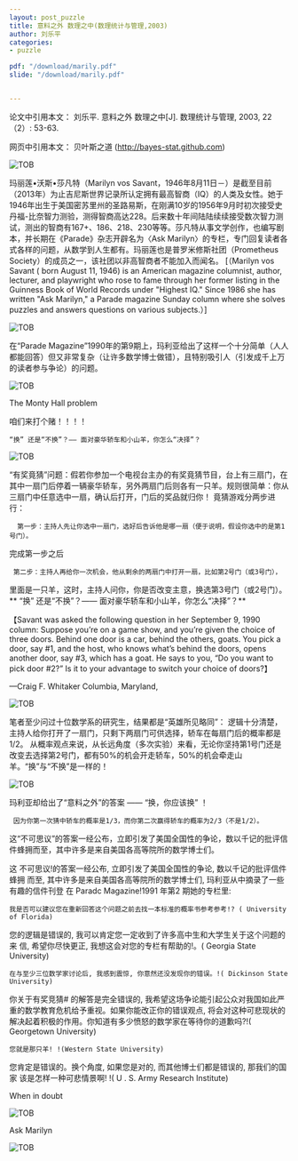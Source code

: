 ```yaml
---
layout: post_puzzle  
title: 意料之外 数理之中(数理统计与管理,2003)
author: 刘乐平
categories:
- puzzle 

pdf: "/download/marily.pdf"  
slide: "/download/marily.pdf"  


---
```


论文中引用本文：
刘乐平. 意料之外 数理之中[J]. 数理统计与管理, 2003, 22（2）: 53-63.

网页中引用本文：
贝叶斯之道 (http://bayes-stat.github.com)




![TOB](https://bayes-stat.github.com/images/131201.jpg)

玛丽莲•沃斯•莎凡特（Marilyn vos Savant，1946年8月11日－）是截至目前（2013年）为止吉尼斯世界记录所认定拥有最高智商（IQ）的人类及女性。她于1946年出生于美国密苏里州的圣路易斯，在刚满10岁的1956年9月时初次接受史丹福-比奈智力测验，测得智商高达228。后来数十年间陆陆续续接受数次智力测试，测出的智商有167+、186、218、230等等。莎凡特从事文学创作，也编写剧本，并长期在《Parade》杂志开辟名为〈Ask Marilyn〉的专栏，专门回复读者各式各样的问题，从数学到人生都有。玛丽莲也是普罗米修斯社团（Prometheus Society）的成员之一，该社团以非高智商者不能加入而闻名。
[（Marilyn vos Savant ( born August 11, 1946) is an American magazine columnist, author, lecturer, and playwright who rose to fame through her former listing in the Guinness Book of World Records under "Highest IQ." Since 1986 she has written "Ask Marilyn," a Parade magazine Sunday column where she solves puzzles and answers questions on various subjects.）]

![TOB](https://bayes-stat.github.com/images/131202.jpg)


在“Parade Magazine”1990年的第9期上，玛利亚给出了这样一个十分简单（人人都能回答）但又非常复杂（让许多数学博士做错），且特别吸引人（引发成千上万的读者参与争论）的问题。

![TOB](https://bayes-stat.github.com/images/131203.gif)


The Monty Hall problem

咱们来打个赌！！！！

    “换” 还是“不换”？—— 面对豪华轿车和小山羊，你怎么“决择”？


![TOB](https://bayes-stat.github.com/images/131204.jpg)

“有奖竟猜”问题：假若你参加一个电视台主办的有奖竟猜节目，台上有三扇门，在其中一扇门后停着一辆豪华轿车，另外两扇门后则各有一只羊。规则很简单：你从三扇门中任意选中一扇，确认后打开，门后的奖品就归你！
竟猜游戏分两步进行：
       
      第一步：主持人先让你选中一扇门，选好后告诉他是哪一扇（便于说明，假设你选中的是第1号门）。

 完成第一步之后  

     第二步：主持人再给你一次机会，他从剩余的两扇门中打开一扇，比如第2号门（或3号门），

里面是一只羊，这时，主持人问你，你是否改变主意，换选第3号门（或2号门）。
**
“换” 还是“不换”？—— 面对豪华轿车和小山羊，你怎么“决择”？**

【Savant was asked the following question in her September 9, 1990 column:
Suppose you’re on a game show, and you’re given the choice of three doors. Behind one door is a car, behind the others, goats. You pick a door, say #1, and the host, who knows what’s behind the doors, opens another door, say #3, which has a goat. He says to you, “Do you want to pick door #2?” Is it to your advantage to switch your choice of doors?】

  —Craig F. Whitaker Columbia, Maryland,  


![TOB](https://bayes-stat.github.com/images/131205.jpg)

笔者至少问过十位数学系的研究生，结果都是“英雄所见略同”：
    逻辑十分清楚，主持人给你打开了一扇门，只剩下两扇门可供选择，轿车在每扇门后的概率都是1/2。
从概率观点来说，从长远角度（多次实验）来看，无论你坚持第1号门还是改变去选择第2号门，都有50%的机会开走轿车，50%的机会牵走山羊。“换”与“不换”是一样的！ 


![TOB](https://bayes-stat.github.com/images/131206.png)

玛利亚却给出了“意料之外”的答案 —— “换，你应该换” ！
     
     因为你第一次猜中轿车的概率是1/3，而你第二次赢得轿车的概率为2/3（不是1/2）。 


这“不可思议”的答案一经公布，立即引发了美国全国性的争论，数以千记的批评信件蜂拥而至，其中许多是来自美国各高等院所的数学博士们。

这 不可思议!的答案一经公布, 立即引发了美国全国性的争论, 数以千记的批评信件蜂拥
而至, 其中许多是来自美国各高等院所的数学博士们, 玛利亚从中摘录了一些有趣的信件刊登
在 Paradc Magazine!1991 年第2 期她的专栏里:

    我是否可以建议您在重新回答这个问题之前去找一本标准的概率书参考参考!? ( University of Florida)
   您的逻辑是错误的, 我可以肯定您一定收到了许多高中生和大学生关于这个问题的来
信, 希望你尽快更正, 我想这会对您的专栏有帮助的!。( Georgia State University)

    在与至少三位数学家讨论后, 我感到震惊, 你意然还没发现你的错误。!( Dickinson State University)

你关于有奖竞猜# 的解答是完全错误的, 我希望这场争论能引起公众对我国如此严重的数学教育危机给予重视。如果你能改正你的错误观点, 将会对这种可悲现状的解决起着积极的作用。你知道有多少愤怒的数学家在等待你的道歉吗?!( Georgetown University)

    您就是那只羊! !(Western State University)
  
您肯定是错误的。换个角度, 如果您是对的, 而其他博士们都是错误的, 那我们的国家
该是怎样一种可悲情景啊! !( U . S. Army Research Institute)


When in doubt


![TOB](https://bayes-stat.github.com/images/131207.jpg)


Ask Marilyn

![TOB](https://bayes-stat.github.com/images/131208.jpg)





